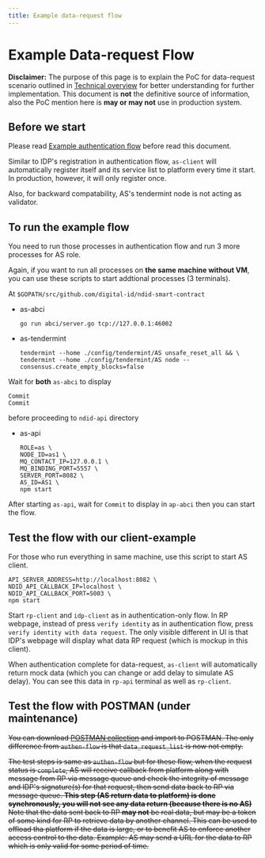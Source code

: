 ```yaml
---
title: Example data-request flow
---
```


# Example Data-request Flow

<div markdown="1" class="flash mb-3 flash-warn">

**Disclaimer:** The purpose of this page is to explain the PoC for data-request scenario outlined in [Technical overview](/technical-overview) for better understanding for further implementation. This document is **not** the definitive source of information, also the PoC mention here is **may or may not** use in production system.

</div>

## Before we start

Please read [Example authentication flow](/example-authen-flow.html) before read this document.

Similar to IDP's registration in authentication flow, `as-client` will automatically register itself and its service list to platform every time it start.
In production, however, it will only register once.

Also, for backward compatability, AS's tendermint node is not acting as validator.

## To run the example flow

You need to run those processes in authentication flow and run 3 more processes for AS role.

Again, if you want to run all processes on **the same machine without VM**, you can use these scripts to start addtional processes (3 terminals).

At `$GOPATH/src/github.com/digital-id/ndid-smart-contract`

- as-abci
  ```
  go run abci/server.go tcp://127.0.0.1:46002
  ```
- as-tendermint
  ```
  tendermint --home ./config/tendermint/AS unsafe_reset_all && \
  tendermint --home ./config/tendermint/AS node --consensus.create_empty_blocks=false
  ```

Wait for **both** `as-abci` to display
```
Commit
Commit
```
before proceeding to `ndid-api` directory

- as-api
  ```
  ROLE=as \
  NODE_ID=as1 \
  MQ_CONTACT_IP=127.0.0.1 \
  MQ_BINDING_PORT=5557 \
  SERVER_PORT=8082 \
  AS_ID=AS1 \
  npm start
  ```

After starting `as-api`, wait for `Commit` to display in `ap-abci` then you can start the flow.

## Test the flow with our client-example

For those who run everything in same machine, use this script to start AS client.
```
API_SERVER_ADDRESS=http://localhost:8082 \
NDID_API_CALLBACK_IP=localhost \
NDID_API_CALLBACK_PORT=5003 \
npm start
```

Start `rp-client` and `idp-client` as in authentication-only flow.
In RP webpage, instead of press `verify identity` as in authentication flow, press `verify identity with data request`. The only visible different in UI is that IDP's webpage will display what data RP request (which is mockup in this client).

When authentication complete for data-request, `as-client` will automatically return mock data (which you can change or add delay to simulate AS delay).
You can see this data in `rp-api` terminal as well as `rp-client`.

## Test the flow with POSTMAN (under maintenance)

<del>You can download [POSTMAN collection](/assets/request-data-flow-postman.json) and import to POSTMAN.
The only difference from `authen-flow` is that `data_request_list` is now not empty.

<del>The test steps is same as `authen-flow` but for these flow, when the request status is `complete`,
<del>AS will receive callback from platform along with message from RP via message queue and check the integrity of message and IDP's signature(s) for that request, then send data back to RP via message queue.
<del>**This step (AS return data to platform) is done synchronously, you will not see any data return (because there is no AS)** 
<del>Note that the data sent back to RP **may not** be real data, but may be a token of some kind for RP to retrieve data by another channel.
<del>This can be used to offload tha platform if the data is large, or to benefit AS to enforce another access control to the data.
<del>Example: AS may send a URL for the data to RP which is only valid for some period of time.
